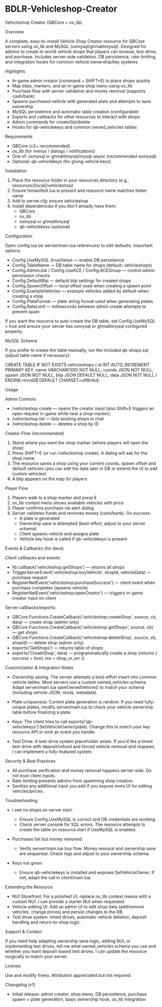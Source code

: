 # BDLR-Vehicleshop-Creator
Vehicleshop Creator (QBCore + ox_lib)

Overview

A complete, easy-to-install Vehicle Shop Creator resource for QBCore servers using ox_lib and MySQL (oxmysql/ghmattimysql). Designed for admins to create in-world vehicle shops that players can browse, test-drive, and purchase. Includes server-side validation, DB persistence, rate-limiting, and integration hooks for common vehicle ownership/key systems.

Highlights

- In-game admin creator (command + SHIFT+E) to place shops quickly
- Map blips, markers, and an in-game shop menu using ox_lib
- Purchase flow with server validation and money removal (supports cash/bank)
- Spawns purchased vehicle with generated plate and attempts to save ownership
- MySQL persistence and automatic table creation (configurable)
- Exports and callbacks for other resources to interact with shops
- Admin commands for create/list/delete
- Hooks for qb-vehiclekeys and common owned_vehicles tables

Requirements

- QBCore (v2+ recommended)
- ox_lib (for menus / dialogs / notifications)
- One of: oxmysql or ghmattimysql/mysql-async (recommended oxmysql)
- Optional: qb-vehiclekeys (for giving vehicle keys)

Installation

1. Place the resource folder in your resources directory (e.g., resources/[local]/vehicleshop)
2. Ensure fxmanifest.lua is present and resource name matches folder name
3. Add to server.cfg:
   ensure vehicleshop
4. Install dependencies if you don't already have them:
   - QBCore
   - ox_lib
   - oxmysql or ghmattimysql
   - qb-vehiclekeys (optional)

Configuration

Open config.lua (or server/main.lua references) to edit defaults. Important options:

- Config.UseMySQL (true/false) — enable DB persistence
- Config.TableName — DB table name for shops (default: vehicleshops)
- Config.AdminJob / Config.UseACE / Config.ACEGroup — control admin permission checks
- Config.DefaultBlip — default blip settings for created shops
- Config.SpawnOffset — local offset used when creating a spawn point
- Config.ExampleVehicles — example vehicles added by default when creating a shop
- Config.PlateFormat — plate string format used when generating plates
- Config.RateLimit — milliseconds between admin create attempts to prevent spam

If you want the resource to auto-create the DB table, set Config.UseMySQL = true and ensure your server has oxmysql or ghmattimysql configured properly.

MySQL Schema

If you prefer to create the table manually, run the included qb-shops.sql (adjust table name if necessary):

CREATE TABLE IF NOT EXISTS vehicleshops (
    id INT AUTO_INCREMENT PRIMARY KEY,
    name VARCHAR(100) NOT NULL,
    coords JSON NOT NULL,
    spawn JSON NOT NULL,
    blip JSON DEFAULT NULL,
    data JSON NOT NULL
) ENGINE=InnoDB DEFAULT CHARSET=utf8mb4;

Usage

Admin Controls

- /vehicleshop create — opens the creator input (also Shift+E triggers an open request in-game while near a shop marker).
- /vehicleshop list — lists existing shops in chat
- /vehicleshop delete <id> — deletes a shop by ID

Creator Flow (recommended)

1. Stand where you want the shop marker (where players will open the shop)
2. Press SHIFT+E (or run /vehicleshop create). A dialog will ask for the shop name.
3. The resource saves a shop using your current coords, spawn offset and default vehicles (you can edit the data later in DB or extend the UI to add custom vehicles)
4. A blip appears on the map for players

Player Flow

1. Players walk to a shop marker and press E
2. ox_lib context menu shows available vehicles with price
3. Player confirms purchase via alert dialog
4. Server validates funds and removes money (cash/bank). On success:
   - A plate is generated
   - Ownership save is attempted (best-effort; adjust to your server schema)
   - Client spawns vehicle and assigns plate
   - Vehicle key hook is called if qb-vehiclekeys is present

Events & Callbacks (for devs)

Client callbacks and events:
- lib.callback('vehicleshop:getShops') — returns all shops
- TriggerServerEvent('vehicleshop:buyVehicle', shopId, vehicleData) — purchase request
- RegisterNetEvent('vehicleshop:purchaseSuccess') — client event when purchase completes (spawns vehicle)
- RegisterNetEvent('vehicleshop:openCreator') — triggers in-game creator input on client

Server callbacks/exports:
- QBCore.Functions.CreateCallback('vehicleshop:createShop', source, cb, data) — create shop (admin only)
- QBCore.Functions.CreateCallback('vehicleshop:getShops', source, cb) — get shops
- QBCore.Functions.CreateCallback('vehicleshop:deleteShop', source, cb, shopId) — delete shop (admin only)
- exports('GetShops') — returns table of shops
- exports('CreateShop', data) — programmatically create a shop (returns { success = bool, res = shop_or_err })

Customization & Integration Notes

- Ownership saving: The server attempts a best-effort insert into common vehicle tables. Most servers use a custom owned_vehicles schema. Adapt server/main.lua saveOwnedVehicle() to match your schema (including vehicle JSON, mods, metadata).

- Plate uniqueness: Current plate generation is random. If you need fully-unique plates, modify server/main.lua to check your vehicle ownership table before finalizing a plate.

- Keys: The client tries to call exports['qb-vehiclekeys']:SetVehicleOwner(plate). Change this to match your key resource API or emit an event you handle.

- Test Drive: A test-drive system placeholder exists. If you'd like a timed test-drive with deposit/refund and forced vehicle removal and respawn, I can implement a fully-featured system.

Security & Best Practices

- All purchase verification and money removal happens server-side. Do not trust client inputs.
- Rate-limiting prevents admins from spamming shop creation.
- Sanitize any additional input you add if you expose more UI for editing vehicles/prices.

Troubleshooting

- I see no shops on server start:
  - Ensure Config.UseMySQL is correct and DB credentials are working.
  - Check server console for SQL errors. The resource attempts to create the table on resource start if UseMySQL is enabled.

- Purchases fail but money removed:
  - Verify server/main.lua buy flow. Money removal and ownership save are sequential. Check logs and adjust to your ownership schema.

- Keys not given:
  - Ensure qb-vehiclekeys is installed and exposes SetVehicleOwner. If not, adapt the call in client/main.lua.

Extending the Resource

- NUI Storefront: For a polished UI, replace ox_lib context menus with a custom NUI. I can provide a starter NUI when requested.
- Vehicle editing UI: Add an admin UI to edit shop data (add/remove vehicles, change prices) and persist changes to the DB.
- Test drive system: timed drives, automatic vehicle deletion, deposit handling and return-to-shop logic.

Support & Contact

If you need help adapting ownership save logic, adding NUI, or implementing test drives, tell me what owned_vehicles schema you use and whether you want deposit-based test drives. I can update the resource surgically to match your server.

License

Use and modify freely. Attribution appreciated but not required.

Changelog (v1)

- Initial release: admin creator, shop menu, DB persistence, purchase spawn + plate generation, basic ownership hook, ox_lib integration

